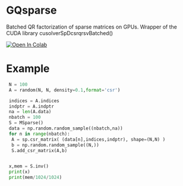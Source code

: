 GQsparse
========

Batched QR factorization of sparse matrices on GPUs. Wrapper of the CUDA library cusolverSpDcsrqrsvBatched()


[![Open In Colab](https://colab.research.google.com/assets/colab-badge.svg)](https://colab.research.google.com/drive/1vxz6taqxNGwhbRNKO-uyEb4y6HZhZhHI)


Example
========

```python
 N = 100
 A = random(N, N, density=0.1,format='csr')

 indices = A.indices
 indptr = A.indptr
 na = len(A.data)
 nbatch = 100
 S = MSparse()
 data = np.random.random_sample((nbatch,na))
 for n in range(nbatch):
  A = sp.csr_matrix( (data[n],indices,indptr), shape=(N,N) )
  b = np.random.random_sample((N,))
  S.add_csr_matrix(A,b)


 x,mem = S.inv()
 print(x)
 print(mem/1024/1024)
 ```
